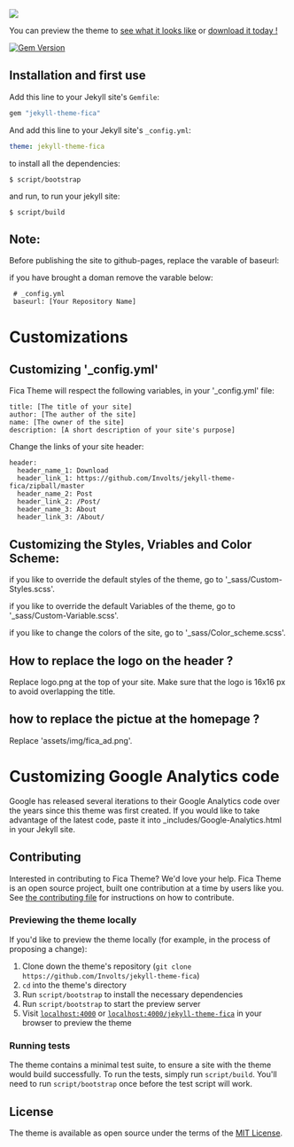 <img src="https://user-images.githubusercontent.com/100028421/160099110-7571a93c-a1a1-4f45-b969-d7f4dccc3b4c.png"/>

                            
You can preview the theme to [see what it looks like](https://involts.github.io/jekyll-theme-fica/) or
[download it today !](https://github.com/Involts/jekyll-theme-fica/zipball/master)

[![Gem Version](https://badge.fury.io/rb/jekyll-theme-fica.svg)](https://badge.fury.io/rb/jekyll-theme-fica)
## Installation and first use

Add this line to your Jekyll site's `Gemfile`:

```ruby
gem "jekyll-theme-fica"
```

And add this line to your Jekyll site's `_config.yml`:

```yaml
theme: jekyll-theme-fica
```

to install all the dependencies:

    $ script/bootstrap

and run, to run your jekyll site:

    $ script/build
## Note:
  Before publishing the site to github-pages, replace the varable of baseurl:

  if you have brought a doman remove the varable below: 
  ```
   # _config.yml
   baseurl: [Your Repository Name]
  ```

# Customizations

## Customizing '_config.yml'

Fica Theme will respect the following variables, in your '_config.yml' file:

```
title: [The title of your site]
author: [The auther of the site]
name: [The owner of the site]
description: [A short description of your site's purpose]
```
Change the links of your site header:
```
header:
  header_name_1: Download
  header_link_1: https://github.com/Involts/jekyll-theme-fica/zipball/master
  header_name_2: Post
  header_link_2: /Post/
  header_name_3: About
  header_link_3: /About/
```
## Customizing the Styles, Vriables and Color Scheme:
if you like to override the default styles of the theme, go to '_sass/Custom-Styles.scss'.

if you like to override the default Variables of the theme, go to '_sass/Custom-Variable.scss'.

if you like to change the colors of the site, go to '_sass/Color_scheme.scss'.


## How to replace the logo on the header ?

Replace logo.png at the top of your site.
Make sure that the logo is 16x16 px to avoid overlapping the title.   

## how to replace the pictue at the homepage ?

Replace 'assets/img/fica_ad.png'.
# Customizing Google Analytics code

Google has released several iterations to their Google Analytics code over the years since this theme was first created. If you would like to take advantage of the latest code, paste it into _includes/Google-Analytics.html in your Jekyll site.

## Contributing

Interested in contributing to Fica Theme? We'd love your help. Fica Theme is an open source project, built one contribution at a time by users like you. See [the contributing file](docs/contributing.md) for instructions on how to contribute.

### Previewing the theme locally

If you'd like to preview the theme locally (for example, in the process of proposing a change):

1. Clone down the theme's repository (`git clone https://github.com/Involts/jekyll-theme-fica`)
2. `cd` into the theme's directory
3. Run `script/bootstrap` to install the necessary dependencies
4. Run `script/bootstrap` to start the preview server
5. Visit [`localhost:4000`](http://localhost:4000) or [`localhost:4000/jekyll-theme-fica`](http://localhost:4000/jekyll-theme-fica) in your browser to preview the theme

### Running tests

The theme contains a minimal test suite, to ensure a site with the theme would build successfully. To run the tests, simply run `script/build`. You'll need to run `script/bootstrap` once before the test script will work.
## License

The theme is available as open source under the terms of the [MIT License](https://opensource.org/licenses/MIT).

